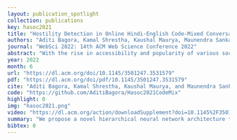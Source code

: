 ```yaml
---
layout: publication_spotlight
collection: publications
key: hasoc2021
title: "Hostility Detection in Online Hindi-English Code-Mixed Conversations"
authors: "Aditi Bagora, Kamal Shrestha, Kaushal Maurya, Maunendra Sankar Desarkar"
journal: "WebSci 2022: 14th ACM Web Science Conference 2022"
abstract: "With the rise in accessibility and popularity of various social media platforms, people have started expressing and communicating their ideas, opinions, and interests online. While these platforms are active sources of entertainment and idea-sharing, they also attract hostile and offensive content equally. Identification of hostile posts is an essential and challenging task. In particular, Hindi-English Code-Mixed online posts of conversational nature (which have a hierarchy of posts, comments, and replies) have escalated the challenges. There are two major challenges: (1) the complex structure of Code-Mixed text and (2) filtering the relevant previous context for a given utterance. To overcome these challenges, in this paper, we propose a novel hierarchical neural network architecture to identify hostile posts/comments/replies in online Hindi-English Code-Mixed conversations. We leverage large multilingual pre-trained (mLPT) models like mBERT, XLMR, and MuRIL. The mLPT models provide a rich representation of code-mix text and hierarchical modeling leads to a natural abstraction and selection of the relevant context. The propose model consistently outperformed all the baselines and emerged as a state-of-the-art performing model. We conducted multiple analyses and ablation studies to prove the robustness of the proposed model."
year: 2022
month: 6
url: "https://dl.acm.org/doi/10.1145/3501247.3531579"
pdf: "https://dl.acm.org/doi/pdf/10.1145/3501247.3531579"
cite: "Aditi Bagora, Kamal Shrestha, Kaushal Maurya, and Maunendra Sankar Desarkar. 2022. Hostility Detection in Online Hindi-English Code-Mixed Conversations. In 14th ACM Web Science Conference 2022 (WebSci '22). Association for Computing Machinery, New York, NY, USA, 390–400. https://doi.org/10.1145/3501247.3531579"
code: "https://github.com/AditiBagora/Hasoc2021CodeMix"
highlight: 0
img: "hasoc2021.png"
video: "https://dl.acm.org/action/downloadSupplement?doi=10.1145%2F3501247.3531579&file=WS22_S7_114.mp4"
summary: "We propose a novel hierarchical neural network architecture to identify hostile posts/comments/replies in online Hindi-English Code-Mixed conversations. We leverage large multilingual pretrained (mLPT) models like mBERT, XLMR, and MuRIL. The mLPT models provide a rich representation of code-mix text and hierarchical modeling leads to a natural abstraction and selection of the relevant context. The propose model consistently outperformed all the baselines and emerged as a state-of-the-art performing model. We conducted multiple analyses and ablation studies to prove the robustness of the proposed model."
bibtex: 0
---
```

